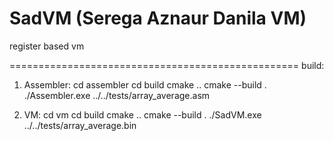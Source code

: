# SadVM (Serega Aznaur Danila VM)
register based vm

==================================================
build: 

1) Assembler: 
cd assembler
cd build
cmake ..
cmake --build .
./Assembler.exe ../../tests/array_average.asm

2) VM:
cd vm
cd build
cmake ..
cmake --build .
./SadVM.exe ../../tests/array_average.bin
  
